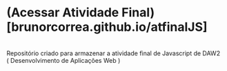 # (Acessar Atividade Final)[brunorcorrea.github.io/atfinalJS]

<br/>
Repositório criado para armazenar a atividade final de Javascript de DAW2 ( Desenvolvimento de Aplicações Web )
